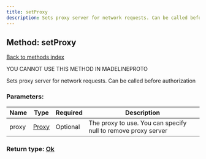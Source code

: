 ```yaml
---
title: setProxy
description: Sets proxy server for network requests. Can be called before authorization
---
```

## Method: setProxy  
[Back to methods index](index.md)


YOU CANNOT USE THIS METHOD IN MADELINEPROTO


Sets proxy server for network requests. Can be called before authorization

### Parameters:

| Name     |    Type       | Required | Description |
|----------|---------------|----------|-------------|
|proxy|[Proxy](../types/Proxy.md) | Optional|The proxy to use. You can specify null to remove proxy server|


### Return type: [Ok](../types/Ok.md)

